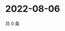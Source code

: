 # 2022-08-06

共 0 条

<!-- BEGIN WEIBO -->
<!-- 最后更新时间 Sat Aug 06 2022 04:16:32 GMT+0800 (China Standard Time) -->

<!-- END WEIBO -->
